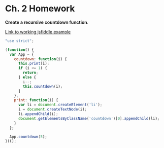 # Ch. 2 Homework

__Create a recursive countdown function.__

[Link to working jsfiddle example](https://jsfiddle.net/meshuggie/t9bctdsL/)

```javascript
"use strict";

(function() {
  var App = {
    countdown: function(i) {
      this.print(i);
      if (i <= 1) {
        return;
      } else {
        i--;
        this.countdown(i);
      }
    },
    print: function(i) {
      var li = document.createElement('li');
      i = document.createTextNode(i);
      li.appendChild(i);
      document.getElementsByClassName('countdown')[0].appendChild(li);
    }
  };

  App.countdown(5);
})();
```
